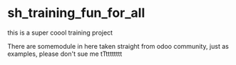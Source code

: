 # sh_training_fun_for_all
this is a super coool training project 

There are somemodule in here taken straight from odoo community, just as examples, please don't sue me
tTtttttttt

